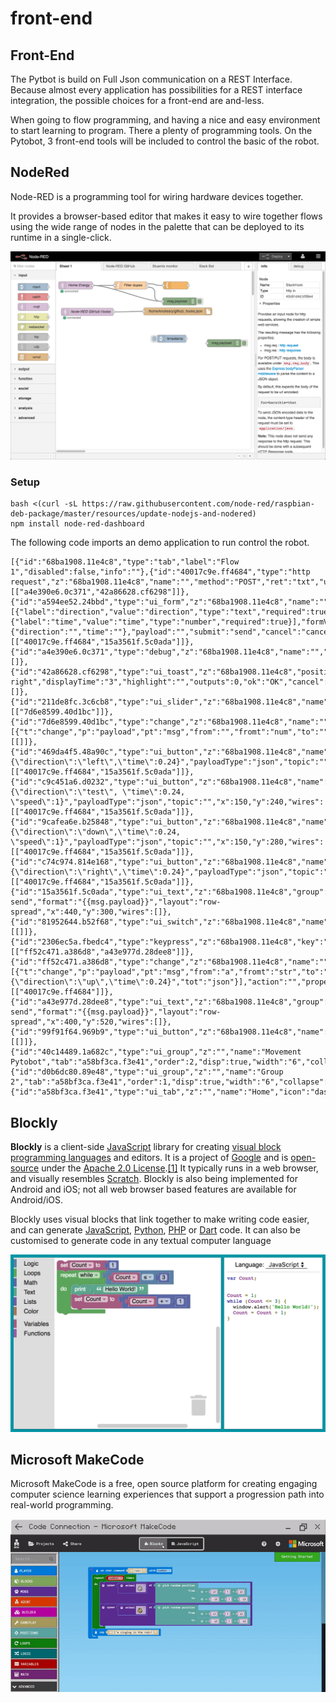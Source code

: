# front-end

## Front-End

The Pytbot is build on Full Json communication on a REST Interface.  
Because almost every application has possibilities for a  REST interface integration, the possible choices for a front-end are and-less. 

When going to flow programming, and having a nice and easy environment to start learning to program. There a plenty of programming tools. On the Pytobot, 3 front-end tools will be included to control the basic of the robot. 

## NodeRed

Node-RED is a programming tool for wiring hardware devices together.

It provides a browser-based editor that makes it easy to wire together flows using the wide range of nodes in the palette that can be deployed to its runtime in a single-click.

![](../../.gitbook/assets/687474703a2f2f6e6f64657265642e6f72672f696d616765732f6e6f64652d7265642d73637265656e73686f742e706e67.png)

### Setup

```text
bash <(curl -sL https://raw.githubusercontent.com/node-red/raspbian-deb-package/master/resources/update-nodejs-and-nodered)
npm install node-red-dashboard
```

The following code imports an demo application to run control the robot.

```text
[{"id":"68ba1908.11e4c8","type":"tab","label":"Flow 1","disabled":false,"info":""},{"id":"40017c9e.ff4684","type":"http request","z":"68ba1908.11e4c8","name":"","method":"POST","ret":"txt","url":"http://172.17.2.50:5000/direction","tls":"","x":350,"y":60,"wires":[["a4e390e6.0c371","42a86628.cf6298"]]},{"id":"a594ee52.24bbd","type":"ui_form","z":"68ba1908.11e4c8","name":"","label":"","group":"40c14489.1a682c","order":2,"width":0,"height":0,"options":[{"label":"direction","value":"direction","type":"text","required":true},{"label":"time","value":"time","type":"number","required":true}],"formValue":{"direction":"","time":""},"payload":"","submit":"send","cancel":"cancel","topic":"","x":150,"y":60,"wires":[["40017c9e.ff4684","15a3561f.5c0ada"]]},{"id":"a4e390e6.0c371","type":"debug","z":"68ba1908.11e4c8","name":"","active":true,"tosidebar":true,"console":false,"tostatus":false,"complete":"payload","x":650,"y":60,"wires":[]},{"id":"42a86628.cf6298","type":"ui_toast","z":"68ba1908.11e4c8","position":"top right","displayTime":"3","highlight":"","outputs":0,"ok":"OK","cancel":"","topic":"","name":"","x":660,"y":100,"wires":[]},{"id":"211de8fc.3c6cb8","type":"ui_slider","z":"68ba1908.11e4c8","name":"","label":"slider","tooltip":"","group":"40c14489.1a682c","order":1,"width":0,"height":0,"passthru":true,"outs":"all","topic":"","min":0,"max":10,"step":1,"x":150,"y":140,"wires":[["7d6e8599.40d1bc"]]},{"id":"7d6e8599.40d1bc","type":"change","z":"68ba1908.11e4c8","name":"","rules":[{"t":"change","p":"payload","pt":"msg","from":"","fromt":"num","to":"","tot":"str"}],"action":"","property":"","from":"","to":"","reg":false,"x":360,"y":140,"wires":[[]]},{"id":"469da4f5.48a90c","type":"ui_button","z":"68ba1908.11e4c8","name":"","group":"d0b6dc80.89e48","order":3,"width":0,"height":0,"passthru":false,"label":"left","tooltip":"","color":"","bgcolor":"","icon":"","payload":"{\"direction\":\"left\",\"time\":0.24}","payloadType":"json","topic":"","x":150,"y":320,"wires":[["40017c9e.ff4684","15a3561f.5c0ada"]]},{"id":"c9c451a6.d0232","type":"ui_button","z":"68ba1908.11e4c8","name":"","group":"d0b6dc80.89e48","order":1,"width":"0","height":"0","passthru":false,"label":"up","tooltip":"","color":"","bgcolor":"","icon":"","payload":"{\"direction\":\"test\", \"time\":0.24, \"speed\":1}","payloadType":"json","topic":"","x":150,"y":240,"wires":[["40017c9e.ff4684","15a3561f.5c0ada"]]},{"id":"9cafea6e.b25848","type":"ui_button","z":"68ba1908.11e4c8","name":"","group":"d0b6dc80.89e48","order":2,"width":0,"height":0,"passthru":false,"label":"down","tooltip":"","color":"","bgcolor":"","icon":"","payload":"{\"direction\":\"down\",\"time\":0.24, \"speed\":1}","payloadType":"json","topic":"","x":150,"y":280,"wires":[["40017c9e.ff4684","15a3561f.5c0ada"]]},{"id":"c74c974.814e168","type":"ui_button","z":"68ba1908.11e4c8","name":"","group":"d0b6dc80.89e48","order":4,"width":0,"height":0,"passthru":false,"label":"right","tooltip":"","color":"","bgcolor":"","icon":"","payload":"{\"direction\":\"right\",\"time\":0.24}","payloadType":"json","topic":"","x":150,"y":360,"wires":[["40017c9e.ff4684","15a3561f.5c0ada"]]},{"id":"15a3561f.5c0ada","type":"ui_text","z":"68ba1908.11e4c8","group":"d0b6dc80.89e48","order":5,"width":0,"height":0,"name":"","label":"data send","format":"{{msg.payload}}","layout":"row-spread","x":440,"y":300,"wires":[]},{"id":"81952644.b52f68","type":"ui_switch","z":"68ba1908.11e4c8","name":"","label":"switch","tooltip":"","group":"d0b6dc80.89e48","order":5,"width":0,"height":0,"passthru":true,"decouple":"false","topic":"","style":"","onvalue":"true","onvalueType":"bool","onicon":"","oncolor":"","offvalue":"false","offvalueType":"bool","officon":"","offcolor":"","x":140,"y":480,"wires":[[]]},{"id":"2306ec5a.fbedc4","type":"keypress","z":"68ba1908.11e4c8","key":"a","x":160,"y":440,"wires":[["ff52c471.a386d8","a43e977d.28dee8"]]},{"id":"ff52c471.a386d8","type":"change","z":"68ba1908.11e4c8","name":"","rules":[{"t":"change","p":"payload","pt":"msg","from":"a","fromt":"str","to":"{\"direction\":\"up\",\"time\":0.24}","tot":"json"}],"action":"","property":"","from":"","to":"","reg":false,"x":420,"y":420,"wires":[["40017c9e.ff4684"]]},{"id":"a43e977d.28dee8","type":"ui_text","z":"68ba1908.11e4c8","group":"d0b6dc80.89e48","order":5,"width":0,"height":0,"name":"","label":"data send","format":"{{msg.payload}}","layout":"row-spread","x":400,"y":520,"wires":[]},{"id":"99f91f64.969b9","type":"ui_button","z":"68ba1908.11e4c8","name":"","group":"40c14489.1a682c","order":3,"width":0,"height":0,"passthru":false,"label":"up","tooltip":"","color":"","bgcolor":"","icon":"","payload":"","payloadType":"str","topic":"","x":160,"y":200,"wires":[[]]},{"id":"40c14489.1a682c","type":"ui_group","z":"","name":"Movement Pytobot","tab":"a58bf3ca.f3e41","order":2,"disp":true,"width":"6","collapse":false},{"id":"d0b6dc80.89e48","type":"ui_group","z":"","name":"Group 2","tab":"a58bf3ca.f3e41","order":1,"disp":true,"width":"6","collapse":false},{"id":"a58bf3ca.f3e41","type":"ui_tab","z":"","name":"Home","icon":"dashboard","disabled":false,"hidden":false}]
```

## Blockly

**Blockly** is a client-side [JavaScript](https://en.wikipedia.org/wiki/JavaScript) library for creating [visual block programming languages](https://en.wikipedia.org/w/index.php?title=Visual_block_programming_languages&action=edit&redlink=1) and editors. It is a project of [Google](https://en.wikipedia.org/wiki/Google) and is [open-source](https://en.wikipedia.org/wiki/Open-source) under the [Apache 2.0 License](https://en.wikipedia.org/wiki/Apache_2.0_License).[\[1\]](https://en.wikipedia.org/wiki/Blockly#cite_note-1) It typically runs in a web browser, and visually resembles [Scratch](https://en.wikipedia.org/wiki/Scratch_%28programming_language%29). Blockly is also being implemented for Android and iOS; not all web browser based features are available for Android/iOS.

Blockly uses visual blocks that link together to make writing code easier, and can generate [JavaScript](https://en.wikipedia.org/wiki/JavaScript), [Python](https://en.wikipedia.org/wiki/Python_%28programming_language%29), [PHP](https://en.wikipedia.org/wiki/PHP) or [Dart](https://en.wikipedia.org/wiki/Dart_%28programming_language%29) code. It can also be customised to generate code in any textual computer language

![](../../.gitbook/assets/blocklydemoimage.png)

## Microsoft MakeCode

Microsoft MakeCode is a free, open source platform for creating engaging computer science learning experiences that support a progression path into real-world programming.

![](../../.gitbook/assets/javascript.gif)

